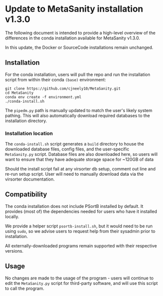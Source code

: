 # Update to MetaSanity installation v1.3.0

The following document is intended to provide a high-level overview of the differences in the conda installation available for MetaSanity v1.3.0.

In this update, the Docker or SourceCode installations remain unchanged.

## Installation
For the conda installation, users will pull the repo and run the installation script from within their conda `(base)` environment:

```shell
git clone https://github.com/cjneely10/MetaSanity.git
cd MetaSanity
conda env create -f environment.yml
./conda-install.sh
```

The `pipedm.py` path is manually updated to match the user's likely system pathing. This will also automatically download required databases to the installation directory.

### Installation location
The `conda-install.sh` script generates a `build` directory to house the downloaded database files, config files, and the user-specific `MetaSanity.py` script. 
Database files are also downloaded here, so users will want to ensure that they have adequate storage space for ~120GB of data

Should the install script fail at any virsorter db setup, comment out line and re-run setup script. User will need to manually download data via the virsorter documentation.

## Compatibility
The conda installation does not include PSortB installed by default. It provides (most of) the dependencies needed for users who have it installed locally.

We provide a helper script `psortb-install.sh`, but it would need to be run using `sudo`, so we advise users to request help from their sysadmin prior to installation.

All externally-downloaded programs remain supported with their respective versions.

## Usage
No changes are made to the usage of the program - users will continue to edit the `MetaSanity.py` script for third-party software, and will use this script to call the program.
